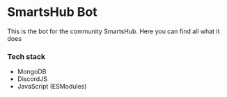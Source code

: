 # SmartsHub Bot
This is the bot for the community SmartsHub. Here you can find all what it does

### Tech stack
* MongoDB
* DiscordJS
* JavaScript (ESModules)